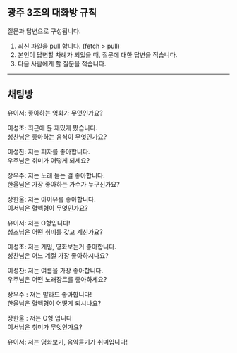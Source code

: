 ## 광주 3조의 대화방 규칙
질문과 답변으로 구성됩니다.
1. 최신 파일을 pull 합니다. (fetch > pull)
2. 본인이 답변할 차례가 되었을 때, 질문에 대한 답변을 적습니다.
3. 다음 사람에게 할 질문을 적습니다.

---

## 채팅방

유이서: 좋아하는 영화가 무엇인가요?<br>

이성조: 최근에 듄 재밌게 봤습니다.<br>
성찬님은 좋아하는 음식이 무엇인가요?<br>

이성찬: 저는 피자를 좋아합니다.<br>
우주님은 취미가 어떻게 되세요?<br>

장우주: 저는 노래 듣는 걸 좋아합니다.<br>
한울님은 가장 좋아하는 가수가 누구신가요?<br>

장한울: 저는 아이유를 좋아합니다.<br>
이서님은 혈액형이 무엇인가요?<br>

유이서: 저는 O형입니다!<br>
성조님은 어떤 취미를 갖고 계신가요?

이성조: 저는 게임, 영화보는거 좋아합니다.<br>
성찬님은 어느 계절 가장 좋아하시나요?<br>

이성찬: 저는 여름을 가장 좋아합니다.<br>
우주님은 어떤 노래장르를 좋아하세요?<br>

장우주 : 저는 발라드 좋아합니다!<br>
한울님은 혈액형이 어떻게 되시나요?<br>

장한울 : 저는 O형 입니다<br>
이서님은 취미가 무엇인가요?<br>

유이서: 저는 영화보기, 음악듣기가 취미입니다!
